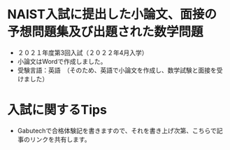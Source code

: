 # NAIST入試に提出した小論文、面接の予想問題集及び出題された数学問題
- ２０２１年度第3回入試（２０２２年4月入学）
- 小論文はWordで作成しました。
- 受験言語：英語　（そのため、英語で小論文を作成し、数学試験と面接を受けました）



  
# 入試に関するTips
- Gabutechで合格体験記を書きますので、それを書き上げ次第、こちらで記事のリンクを共有します。
